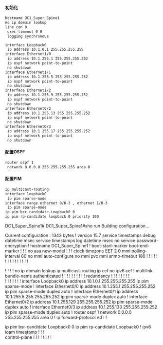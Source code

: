#### 初始化
```markdown
hostname DC1_Super_Spine1
no ip domain lookup
line con 0
 exec-timeout 0 0
 logging synchronous

interface Loopback0
 ip address 10.1.0.1 255.255.255.255
interface Ethernet1/0
 ip address 10.1.255.1 255.255.255.252
 ip ospf network point-to-point
 no shutdown
interface Ethernet1/1
 ip address 10.1.255.5 255.255.255.252
 ip ospf network point-to-point
 no shutdown
interface Ethernet1/2
 ip address 10.1.255.9 255.255.255.252
 ip ospf network point-to-point
 no shutdown
interface Ethernet0/2
 ip address 10.1.255.13 255.255.255.252
 ip ospf network point-to-point
 no shutdown
interface Ethernet0/3
 ip address 10.1.255.17 255.255.255.252
 ip ospf network point-to-point
 no shutdown

```


#### 配置OSPF
```markdown
router ospf 1
 network 0.0.0.0 255.255.255.255 area 0
```

#### 配置PIM
```markdown
ip multicast-routing 
interface loopback0
 ip pim sparse-mode
interface range ethernet 0/0-3 , ethernet 1/0-3
 ip pim sparse-mode
ip pim bsr-candidate Loopback0 0
ip pim rp-candidate loopback 0 priority 100
```















DC1_Super_Spine1#
DC1_Super_Spine1#sho run
Building configuration...

Current configuration : 1343 bytes
!
version 15.7
service timestamps debug datetime msec
service timestamps log datetime msec
no service password-encryption
!
hostname DC1_Super_Spine1
!
boot-start-marker
boot-end-marker
!
!
!
no aaa new-model
!
!
!
clock timezone EET 2 0
mmi polling-interval 60
no mmi auto-configure
no mmi pvc
mmi snmp-timeout 180
!
!
!
!
!
!
!
!
!
!
!
!
!
!
!


!
!
!
!
no ip domain lookup
ip multicast-routing 
ip cef
no ipv6 cef
!
multilink bundle-name authenticated
!
!
!
!
!
!
!
!
!
!
redundancy
!
!
! 
!
!
!
!
!         
!
!
!
!
!
!
!
interface Loopback0
 ip address 10.1.0.1 255.255.255.255
 ip pim sparse-mode
!
interface Ethernet0/0
 ip address 10.1.255.1 255.255.255.252
 ip pim sparse-mode
 duplex auto
!
interface Ethernet0/1
 ip address 10.1.255.5 255.255.255.252
 ip pim sparse-mode
 duplex auto
!
interface Ethernet0/2
 ip address 10.1.255.129 255.255.255.252
 ip pim sparse-mode
 duplex auto
!
interface Ethernet0/3
 ip address 10.1.255.133 255.255.255.252
 ip pim sparse-mode
 duplex auto
!
router ospf 1
 network 0.0.0.0 255.255.255.255 area 0
!
ip forward-protocol nd
!
!

ip pim bsr-candidate Loopback0 0
ip pim rp-candidate Loopback0
!
ipv6 ioam timestamp
!
!
!         
control-plane
!
!
!
!
!
!
!
!
     
